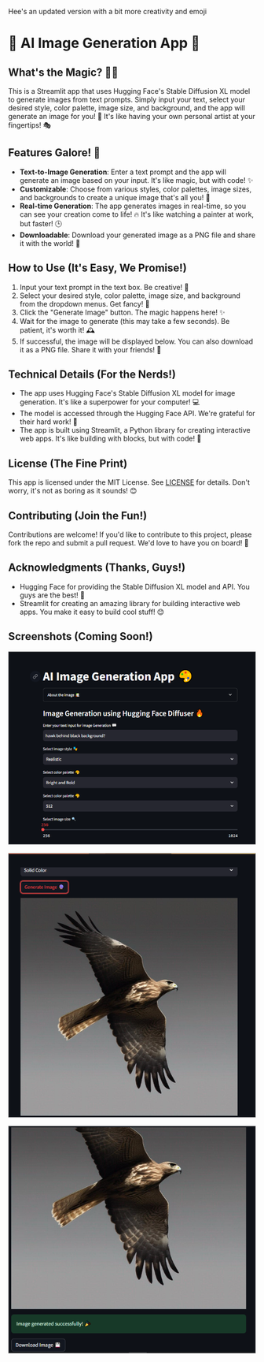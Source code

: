 Hee's an updated version with a bit more creativity and emoji

# **🎨 AI Image Generation App 🤩**

## **What's the Magic? 🧙‍♂️**

This is a Streamlit app that uses Hugging Face's Stable Diffusion XL model to generate images from text prompts. Simply input your text, select your desired style, color palette, image size, and background, and the app will generate an image for you! 📸 It's like having your own personal artist at your fingertips! 🎭

## **Features Galore! 🎉**

- **Text-to-Image Generation**: Enter a text prompt and the app will generate an image based on your input. It's like magic, but with code! ✨
- **Customizable**: Choose from various styles, color palettes, image sizes, and backgrounds to create a unique image that's all you! 🎨
- **Real-time Generation**: The app generates images in real-time, so you can see your creation come to life! 🔥 It's like watching a painter at work, but faster! 🕒
- **Downloadable**: Download your generated image as a PNG file and share it with the world! 📱

## **How to Use (It's Easy, We Promise!)**

1. Input your text prompt in the text box. Be creative! 📝
2. Select your desired style, color palette, image size, and background from the dropdown menus. Get fancy! 💃
3. Click the "Generate Image" button. The magic happens here! ✨
4. Wait for the image to generate (this may take a few seconds). Be patient, it's worth it! 🕰️
5. If successful, the image will be displayed below. You can also download it as a PNG file. Share it with your friends! 🤩

## **Technical Details (For the Nerds!)**

- The app uses Hugging Face's Stable Diffusion XL model for image generation. It's like a superpower for your computer! 💻
- The model is accessed through the Hugging Face API. We're grateful for their hard work! 🙏
- The app is built using Streamlit, a Python library for creating interactive web apps. It's like building with blocks, but with code! 🧮

## **License (The Fine Print)**

This app is licensed under the MIT License. See [LICENSE](LICENSE) for details. Don't worry, it's not as boring as it sounds! 😊

## **Contributing (Join the Fun!)**

Contributions are welcome! If you'd like to contribute to this project, please fork the repo and submit a pull request. We'd love to have you on board! 🚀

## **Acknowledgments (Thanks, Guys!)**

- Hugging Face for providing the Stable Diffusion XL model and API. You guys are the best! 🙌
- Streamlit for creating an amazing library for building interactive web apps. You make it easy to build cool stuff! 😊

## **Screenshots (Coming Soon!)**

![starter](pic1.png)

![demo1](pic2.png)

![download](pic3.png)
